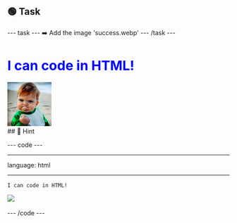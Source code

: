 <h2 class="c-project-heading--task">🟢 Task</h2>
--- task ---
➡️ Add the image 'success.webp'
--- /task ---

<h1 style="color: blue; 
          font-size: 30px;">
    I can code in HTML!
</h1>
<img src="images/success.webp" width="100px"/>

<div class="c-project-callout c-project-callout--tip">
## 👀 Hint 

<div class="c-project-code">

--- code ---

---
language: html

---

    I can code in HTML!
</h1>
<img src="XXXXXXX.webp"/>
</body>

--- /code ---

</div>
